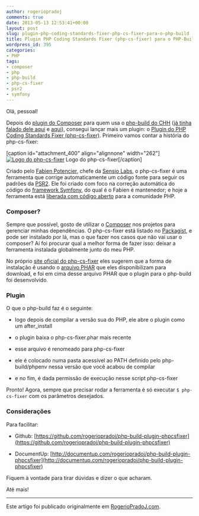 ```yaml
---
author: rogeriopradoj
comments: true
date: 2013-05-13 12:53:41+00:00
layout: post
slug: plugin-php-coding-standards-fixer-php-cs-fixer-para-o-php-build
title: Plugin PHP Coding Standards Fixer (php-cs-fixer) para o PHP-Build
wordpress_id: 395
categories:
- PHP
tags:
- composer
- php
- php-build
- php-cs-fixer
- psr2
- symfony
---
```


Olá, pessoal!

Depois do [plugin do Composer](http://documentup.com/rogeriopradoj/php-build-plugin-composer) para quem usa o [php-build do CHH](http://chh.github.io/php-build/) ([já tinha falado dele aqui](http://rogeriopradoj.com/2013/03/18/plugin-composer-para-o-php-build/) e [aqui](http://rogeriopradoj.com/2012/11/20/como-atualizar-a-versao-do-php-no-mac-osx-mountain-lion/)), consegui lançar mais um plugin: o [Plugin do PHP Coding Standards Fixer (php-cs-fixer)](http://documentup.com/rogeriopradoj/php-build-plugin-phpcsfixer). Primeiro vamos contar a história do php-cs-fixer:

[caption id="attachment_400" align="alignnone" width="262"][![Logo do php-cs-fixer](http://rogeriopradoj.com/wp-content/uploads/2013/05/Screenshot_12_05_13_22_41.png)](http://rogeriopradoj.com/wp-content/uploads/2013/05/Screenshot_12_05_13_22_41.png) Logo do php-cs-fixer[/caption]

Criado pelo [Fabien Potencier](http://fabien.potencier.org/), chefe da [Sensio Labs](http://sensiolabs.com/), o php-cs-fixer é uma ferramenta que corrige automaticamente um código fonte para seguir os padrões da [PSR2](http://www.php-fig.org/). Ele foi criado com foco na correção automática do código do [framework Symfony](http://symfony.com/), do qual é o Fabien é mantenedor; e hoje a ferramenta está [liberada com código aberto](https://github.com/fabpot/PHP-CS-Fixer) para a comunidade PHP.


### Composer?


Sempre que possível, gosto de utilizar o [Composer](http://getcomposer.org/) nos projetos para gerenciar minhas dependências. O php-cs-fixer está listado no [Packagist](https://packagist.org/packages/fabpot/php-cs-fixer), e pode ser instalado por lá, mas o que fazer nos casos que não vai usar o composer? Aí foi procurar qual a melhor forma de fazer isso: deixar a ferramenta instalada globalmente junto do meu PHP.

No próprio [site oficial do php-cs-fixer](http://cs.sensiolabs.org/) eles sugerem que a forma de instalação é usando o [arquivo PHAR](http://cs.sensiolabs.org/get/php-cs-fixer.phar) que eles disponibilizam para download, e foi em cima desse arquivo PHAR que o plugin para o php-build foi desenvolvido.


### Plugin


O que o php-build faz é o seguinte:



	
  * logo depois de compilar a versão sua do PHP, ele abre o plugin como um after_install

	
  * o plugin baixa o php-cs-fixer.phar mais recente

	
  * esse arquivo é renomeado para php-cs-fixer

	
  * ele é colocado numa pasta acessível ao PATH definido pelo php-build/phpenv nessa versão que você acabou de compilar

	
  * e no fim, é dada permissão de execução nesse script php-cs-fixer


Pronto! Agora, sempre que precisar rodar a ferramenta é só executar `$ php-cs-fixer` com os parâmetros desejados.


### Considerações


Para facilitar:

- Github: [https://github.com/rogeriopradoj/php-build-plugin-phpcsfixer](https://github.com/rogeriopradoj/php-build-plugin-phpcsfixer)

- DocumentUp: [http://documentup.com/rogeriopradoj/php-build-plugin-phpcsfixer](http://documentup.com/rogeriopradoj/php-build-plugin-phpcsfixer)

Fiquem à vontade para tirar dúvidas e dizer o que acharam.

Até mais!

---

Este artigo foi publicado originalmente em [RogerioPradoJ.com](http://rogeriopradoj.com).
